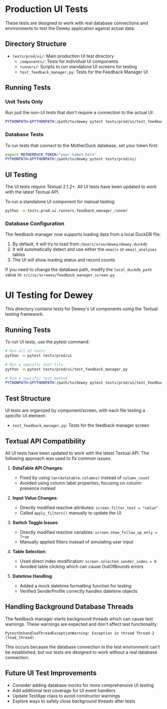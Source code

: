 # Production UI Tests

These tests are designed to work with real database connections and environments to test the Dewey application against actual data.

## Directory Structure

- `tests/prod/ui/`: Main production UI test directory
  - `components/`: Tests for individual UI components
  - `runners/`: Scripts to run standalone UI screens for testing
  - `test_feedback_manager.py`: Tests for the Feedback Manager UI

## Running Tests

### Unit Tests Only

Run just the non-UI tests that don't require a connection to the actual UI:

```bash
PYTHONPATH=$PYTHONPATH:/path/to/dewey pytest tests/prod/ui/test_feedback_manager.py::TestFeedbackManagerMethods::test_group_by_sender -v
```

### Database Tests

To run tests that connect to the MotherDuck database, set your token first:

```bash
export MOTHERDUCK_TOKEN="your-token-here"
PYTHONPATH=$PYTHONPATH:/path/to/dewey pytest tests/prod/ui/
```

## UI Testing

The UI tests require Textual 2.1.2+. All UI tests have been updated to work with the latest Textual API.

To run a standalone UI component for manual testing:

```bash
python -m tests.prod.ui.runners.feedback_manager_runner
```

### Database Configuration

The feedback manager now supports loading data from a local DuckDB file:

1. By default, it will try to load from `/Users/srvo/dewey/dewey.duckdb`
2. It will automatically detect and use either the `emails` or `email_analyses` tables
3. The UI will show loading status and record counts

If you need to change the database path, modify the `local_duckdb_path` value in:
`src/ui/screens/feedback_manager_screen.py`

# UI Testing for Dewey

This directory contains tests for Dewey's UI components using the Textual testing framework.

## Running Tests

To run UI tests, use the pytest command:

```bash
# Run all UI tests
python -m pytest tests/prod/ui

# Run a specific test file
python -m pytest tests/prod/ui/test_feedback_manager.py

# Run a specific test method
PYTHONPATH=$PYTHONPATH:/path/to/dewey pytest tests/prod/ui/test_feedback_manager.py::TestFeedbackManagerMethods::test_group_by_sender -v
```

## Test Structure

UI tests are organized by component/screen, with each file testing a specific UI element:

- `test_feedback_manager.py`: Tests for the feedback manager screen

## Textual API Compatibility

All UI tests have been updated to work with the latest Textual API. The following approach was used to fix common issues:

1. **DataTable API Changes**: 
   - Fixed by using `len(datatable.columns)` instead of `column_count`
   - Avoided using column label properties, focusing on column presence instead

2. **Input Value Changes**: 
   - Directly modified reactive attributes: `screen.filter_text = "value"` 
   - Called `apply_filters()` manually to update the UI

3. **Switch Toggle Issues**: 
   - Directly modified reactive variables: `screen.show_follow_up_only = True`
   - Manually applied filters instead of simulating user input

4. **Table Selection**: 
   - Used direct index modification: `screen.selected_sender_index = 0`
   - Avoided table clicking which can cause OutOfBounds errors

5. **Datetime Handling**: 
   - Added a mock datetime formatting function for testing
   - Verified SenderProfile correctly handles datetime objects

## Handling Background Database Threads

The feedback manager starts background threads which can cause test warnings. These warnings are expected and don't affect test functionality:

```
PytestUnhandledThreadExceptionWarning: Exception in thread Thread-2 (load_thread)
```

This occurs because the database connection in the test environment can't be established, but our tests are designed to work without a real database connection.

## Future UI Test Improvements

- Consider adding database mocks for more comprehensive UI testing
- Add additional test coverage for UI event handlers
- Update TestApp class to avoid constructor warnings
- Explore ways to safely close background threads after tests 